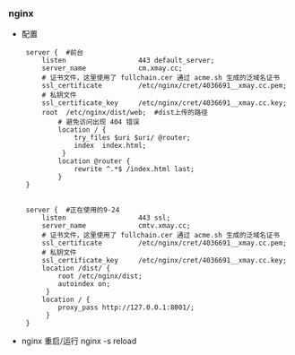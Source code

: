 ### nginx
 * 配置
 
        server {  #前台
            listen                  443 default_server;  
            server_name             cm.xmay.cc;
            # 证书文件，这里使用了 fullchain.cer 通过 acme.sh 生成的泛域名证书  
            ssl_certificate         /etc/nginx/cret/4036691__xmay.cc.pem;  
            # 私钥文件  
            ssl_certificate_key     /etc/nginx/cret/4036691__xmay.cc.key;  
         	root  /etc/nginx/dist/web;  #dist上传的路径
                # 避免访问出现 404 错误
                location / {
                    try_files $uri $uri/ @router;
                    index  index.html;
               	 }
                location @router {
                    rewrite ^.*$ /index.html last;
                }  
        } 
        
        
        server {  #正在使用的9-24
            listen                  443 ssl;  
            server_name             cmtv.xmay.cc;
            # 证书文件，这里使用了 fullchain.cer 通过 acme.sh 生成的泛域名证书  
            ssl_certificate         /etc/nginx/cret/4036691__xmay.cc.pem;  
            # 私钥文件  
            ssl_certificate_key     /etc/nginx/cret/4036691__xmay.cc.key;  
            location /dist/ {  
        	    root /etc/nginx/dist;
        	    autoindex on;
             }  
            location / {  
        	    proxy_pass http://127.0.0.1:8001/;
             }  
        }
        
 
 * nginx 重启/运行 nginx -s reload